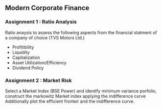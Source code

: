 ## Modern Corporate Finance 
### Assignment 1 : Ratio Analysis
Ratio anaysis to assess the following aspects from the financial statment of a company of choice (TVS Motors Ltd.)
- Profitibility
- Liquidity
- Capitalization
- Asset Utilization/Efficiency
- Dividend Policy

### Assignment 2 : Market Risk
Select a Market Index (BSE Power) and identify minimum variance porfolio, construct the markowitz Market index applying the indifference curve
Additionally plot the efficient fronteir and the indifference curve.
